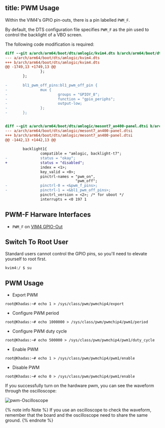 title: PWM Usage
---

Within the VIM4's GPIO pin-outs, there is a pin labelled `PWM_F`. 

By default, the DTS configuration file specifies `PWM_F` as the pin used to control the backlight of a VBO screen. 

The following code modification is required:

```diff
diff --git a/arch/arm64/boot/dts/amlogic/kvim4.dts b/arch/arm64/boot/dts/amlogic/kvim4.dts
--- a/arch/arm64/boot/dts/amlogic/kvim4.dts
+++ b/arch/arm64/boot/dts/amlogic/kvim4.dts
@@ -1749,13 +1749,13 @@
                };
        };
 
-       bl1_pwm_off_pins:bl1_pwm_off_pin {
-               mux {
-                       groups = "GPIOY_8";
-                       function = "gpio_periphs";
-                       output-low;
-               };
-       };
 

diff --git a/arch/arm64/boot/dts/amlogic/mesont7_an400-panel.dtsi b/arch/arm64/boot/dts/amlogic/mesont7_an400-panel.dtsi
--- a/arch/arm64/boot/dts/amlogic/mesont7_an400-panel.dtsi
+++ b/arch/arm64/boot/dts/amlogic/mesont7_an400-panel.dtsi
@@ -1442,13 +1442,13 @@
 
        backlight1{
                compatible = "amlogic, backlight-t7";
-               status = "okay";
+               status = "disabled";
                index = <1>;
                key_valid = <0>;
                pinctrl-names = "pwm_on",
                                "pwm_off";
-               pinctrl-0 = <&pwm_f_pins>;
-               pinctrl-1 = <&bl1_pwm_off_pins>;
                pinctrl_version = <2>; /* for uboot */
                interrupts = <0 197 1

```
## PWM-F Harware Interfaces

* `PWM_F` on [VIM4 GPIO-Out](/android/vim4/Interfaces#GPIO-Pinout)

## Switch To Root User

Standard users cannot control the GPIO pins, so you'll need to elevate yourself to root first.

```shell
kvim4:/ $ su
```
## PWM Usage 

* Export PWM
```shell
root@Khadas:~# echo 1 > /sys/class/pwm/pwmchip4/export
```
* Configure PWM period
```shell
root@Khadas:~# echo 1000000 > /sys/class/pwm/pwmchip4/pwm1/period
```
* Configure PWM duty cycle
```shell
root@Khadas:~# echo 500000 > /sys/class/pwm/pwmchip4/pwm1/duty_cycle
```
* Enable PWM
```shell
root@Khadas:~# echo 1 > /sys/class/pwm/pwmchip4/pwm1/enable
```
* Disable PWM
```shell
root@Khadas:~# echo 0 > /sys/class/pwm/pwmchip4/pwm1/enable
```

If you successfully turn on the hardware pwm, you can see the waveform through the oscilloscope:

![pwm-Oscilloscope](/android/images/vim1/pwm-oscilloscope.jpg)

{% note info Note %}
If you use an oscilloscope to check the waveform, remember that the board and the oscilloscope need to share the same ground.
{% endnote %}
